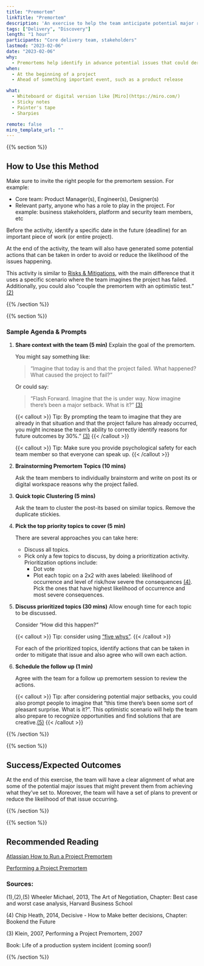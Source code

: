 ```yaml
---
title: "Premortem"
linkTitle: "Premortem"
description: 'An exercise to help the team anticipate potential major reasons for project failure. The premortem can be seen as "a powerful protection against wishful thinking"'
tags: ["Delivery", "Discovery"]
length: "1 hour"
participants: "Core delivery team, stakeholders"
lastmod: "2023-02-06"
date: "2023-02-06"
why:
  - Premortems help identify in advance potential issues that could derail the project.
when:
  - At the beginning of a project
  - Ahead of something important event, such as a product release

what:
  - Whiteboard or digital version like [Miro](https://miro.com/)
  - Sticky notes
  - Painter's tape
  - Sharpies

remote: false
miro_template_url: ""
---
```


{{% section %}}

## How to Use this Method

Make sure to invite the right people for the premortem session. For example:

- Core team: Product Manager(s), Engineer(s), Designer(s)
- Relevant party, anyone who has a role to play in the project. For example: business stakeholders, platform and security team members, etc

Before the activity, identify a specific date in the future (deadline) for an important piece of work (or entire project).

At the end of the activity, the team will also have generated some potential actions that can be taken in order to avoid or reduce the likelihood of the issues happening.

This activity is similar to [Risks & Mitigations](/practices/risks-and-mitigations/), with the main difference that it uses a specific scenario where the team imagines the project has failed. Additionally, you could also “couple the premortem with an optimistic test.” [\(2\)](#sources)

{{% /section %}}

{{% section %}}

### Sample Agenda & Prompts

1. **Share context with the team (5 min)**
   Explain the goal of the premortem.

   You might say something like:

   > “Imagine that today is <the day of the important event> and that the project failed. What happened? What caused the project to fail?”

   Or could say:

   > “Flash Forward. Imagine that the <project> is under way. Now imagine there’s been a major setback. What is it?” [\(3\)](#sources)

   {{< callout >}}
   Tip: By prompting the team to imagine that they are already in that situation and that the project failure has already occurred, you might increase the team’s ability to correctly identify reasons for future outcomes by 30%.” [\(3\)](#sources)
   {{< /callout >}}

   {{< callout >}}
   Tip: Make sure you provide psychological safety for each team member so that everyone can speak up.
   {{< /callout >}}

1. **Brainstorming Premortem Topics (10 mins)**

   Ask the team members to individually brainstorm and write on post its or digital workspace reasons why the project failed.

1. **Quick topic Clustering (5 mins)**

   Ask the team to cluster the post-its based on similar topics. Remove the duplicate stickies.

1. **Pick the top priority topics to cover (5 min)**

   There are several approaches you can take here:

   - Discuss all topics.
   - Pick only a few topics to discuss, by doing a prioritization activity. Prioritization options include:
     - Dot vote
     - Plot each topic on a 2x2 with axes labeled: likelihood of occurrence and level of risk/how severe the consequences [\(4\)](#sources). Pick the ones that have highest likelihood of occurrence and most severe consequences.

1. **Discuss prioritized topics (30 mins)**
   Allow enough time for each topic to be discussed.

   Consider “How did this happen?”

   {{< callout >}}
   Tip: consider using [“five whys”](https://en.wikipedia.org/wiki/Five_whys).
   {{< /callout >}}

   For each of the prioritized topics, identify actions that can be taken in order to mitigate that issue and also agree who will own each action.

1. **Schedule the follow up (1 min)**

   Agree with the team for a follow up premortem session to review the actions.

   {{< callout >}}
   Tip: after considering potential major setbacks, you could also prompt people to imagine that “this time there’s been some sort of pleasant surprise. What is it?”. This optimistic scenario will help the team also prepare to recognize opportunities and find solutions that are creative.[\(5\)](#sources)
   {{< /callout >}}

{{% /section %}}

{{% section %}}

## Success/Expected Outcomes

At the end of this exercise, the team will have a clear alignment of what are some of the potential major issues that might prevent them from achieving what they’ve set to. Moreover, the team will have a set of plans to prevent or reduce the likelihood of that issue occurring.

{{% /section %}}

{{% section %}}

## Recommended Reading

[Atlassian How to Run a Project Premortem](https://www.atlassian.com/team-playbook/plays/pre-mortem)

[Performing a Project Premortem](https://hbr.org/2007/09/performing-a-project-premortem)

### <a id="sources"></a> Sources:

(1),(2),(5) Wheeler Michael, 2013, The Art of Negotiation, Chapter: Best case and worst case analysis, Harvard Business School

(4) Chip Heath, 2014, Decisive - How to Make better decisions, Chapter: Bookend the Future

(3) Klein, 2007, Performing a Project Premortem, 2007

Book: Life of a production system incident (coming soon!)

{{% /section %}}
